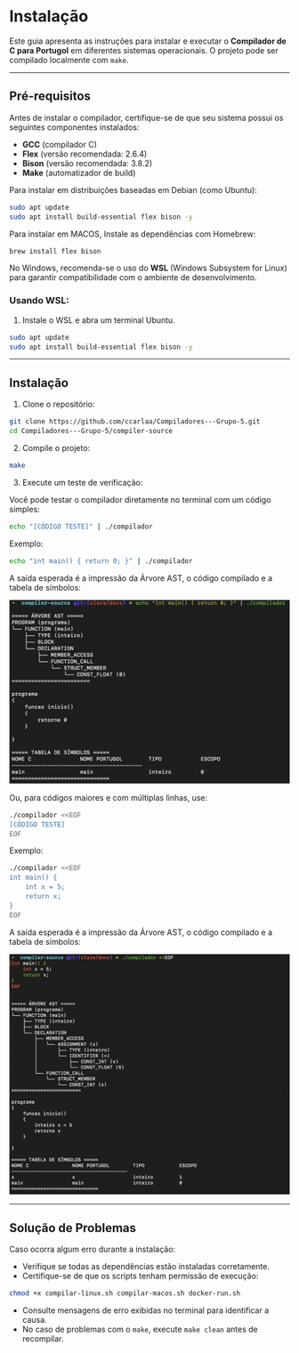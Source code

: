 # Instalação

Este guia apresenta as instruções para instalar e executar o **Compilador de C para Portugol** em diferentes sistemas operacionais. O projeto pode ser compilado localmente com `make`.

---

## Pré-requisitos

Antes de instalar o compilador, certifique-se de que seu sistema possui os seguintes componentes instalados:

- **GCC** (compilador C)
- **Flex** (versão recomendada: 2.6.4)
- **Bison** (versão recomendada: 3.8.2)
- **Make** (automatizador de build)

Para instalar em distribuições baseadas em Debian (como Ubuntu):

```bash
sudo apt update
sudo apt install build-essential flex bison -y
```

Para instalar em MACOS, Instale as dependências com Homebrew:

```bash
brew install flex bison
```

No Windows, recomenda-se o uso do **WSL** (Windows Subsystem for Linux) para garantir compatibilidade com o ambiente de desenvolvimento.

### Usando WSL:

1. Instale o WSL e abra um terminal Ubuntu.

```bash
sudo apt update
sudo apt install build-essential flex bison -y
```

---

## Instalação

1. Clone o repositório:

```bash
git clone https://github.com/ccarlaa/Compiladores---Grupo-5.git
cd Compiladores---Grupo-5/compiler-source
```

2. Compile o projeto:

```bash
make
```

3. Execute um teste de verificação:

Você pode testar o compilador diretamente no terminal com um código simples:

```bash
echo "[CÓDIGO TESTE]" | ./compilador
```

Exemplo:


```bash
echo "int main() { return 0; }" | ./compilador
```

A saída esperada é a impressão da Árvore AST, o código compilado e a tabela de símbolos:

![Exemplo1](../assets/images/terminal-exemplo-1.png)

Ou, para códigos maiores e com múltiplas linhas, use:

```bash
./compilador <<EOF
[CÓDIGO TESTE]
EOF
```

Exemplo:
```bash
./compilador <<EOF
int main() {
    int x = 5;
    return x;
}
EOF

```

A saída esperada é a impressão da Árvore AST, o código compilado e a tabela de símbolos:

![Exemplo2](../assets/images/terminal-exemplo-2.png)

---

## Solução de Problemas

Caso ocorra algum erro durante a instalação:

* Verifique se todas as dependências estão instaladas corretamente.
* Certifique-se de que os scripts tenham permissão de execução:

```bash
chmod +x compilar-linux.sh compilar-macos.sh docker-run.sh
```

* Consulte mensagens de erro exibidas no terminal para identificar a causa.
* No caso de problemas com o `make`, execute `make clean` antes de recompilar.